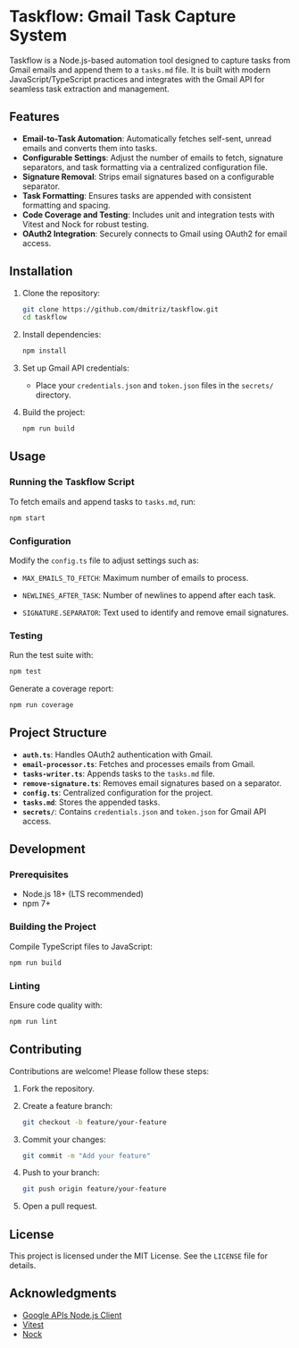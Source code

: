 # Taskflow: Gmail Task Capture System

Taskflow is a Node.js-based automation tool designed to capture tasks from Gmail emails and append them to a `tasks.md` file. It is built with modern JavaScript/TypeScript practices and integrates with the Gmail API for seamless task extraction and management.

## Features

- **Email-to-Task Automation**: Automatically fetches self-sent, unread emails and converts them into tasks.
- **Configurable Settings**: Adjust the number of emails to fetch, signature separators, and task formatting via a centralized configuration file.
- **Signature Removal**: Strips email signatures based on a configurable separator.
- **Task Formatting**: Ensures tasks are appended with consistent formatting and spacing.
- **Code Coverage and Testing**: Includes unit and integration tests with Vitest and Nock for robust testing.
- **OAuth2 Integration**: Securely connects to Gmail using OAuth2 for email access.

## Installation

1. Clone the repository:

   ```bash
   git clone https://github.com/dmitriz/taskflow.git
   cd taskflow
   ```

2. Install dependencies:

   ```bash
   npm install
   ```

3. Set up Gmail API credentials:

   - Place your `credentials.json` and `token.json` files in the `secrets/` directory.

4. Build the project:

   ```bash
   npm run build
   ```

## Usage

### Running the Taskflow Script

To fetch emails and append tasks to `tasks.md`, run:

```bash
npm start
```

### Configuration

Modify the `config.ts` file to adjust settings such as:

- `MAX_EMAILS_TO_FETCH`: Maximum number of emails to process.

- `NEWLINES_AFTER_TASK`: Number of newlines to append after each task.

- `SIGNATURE.SEPARATOR`: Text used to identify and remove email signatures.

### Testing

Run the test suite with:

```bash
npm test
```

Generate a coverage report:

```bash
npm run coverage
```

## Project Structure

- **`auth.ts`**: Handles OAuth2 authentication with Gmail.
- **`email-processor.ts`**: Fetches and processes emails from Gmail.
- **`tasks-writer.ts`**: Appends tasks to the `tasks.md` file.
- **`remove-signature.ts`**: Removes email signatures based on a separator.
- **`config.ts`**: Centralized configuration for the project.
- **`tasks.md`**: Stores the appended tasks.
- **`secrets/`**: Contains `credentials.json` and `token.json` for Gmail API access.

## Development

### Prerequisites

- Node.js 18+ (LTS recommended)
- npm 7+

### Building the Project

Compile TypeScript files to JavaScript:

```bash
npm run build
```

### Linting

Ensure code quality with:

```bash
npm run lint
```

## Contributing

Contributions are welcome! Please follow these steps:

1. Fork the repository.
2. Create a feature branch:

   ```bash
   git checkout -b feature/your-feature
   ```

3. Commit your changes:

   ```bash
   git commit -m "Add your feature"
   ```

4. Push to your branch:

   ```bash
   git push origin feature/your-feature
   ```

5. Open a pull request.

## License

This project is licensed under the MIT License. See the `LICENSE` file for details.

## Acknowledgments

- [Google APIs Node.js Client](https://github.com/googleapis/google-api-nodejs-client)
- [Vitest](https://vitest.dev/)
- [Nock](https://github.com/nock/nock)